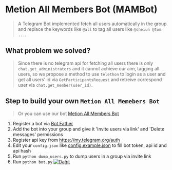 # Metion All Members Bot (MAMBot)

> A Telegram Bot implemented fetch all users automatically in the group and replace the keywords like `@all` to tag all users like `@sheiun @tom ...`.

## What problem we solved?

> Since there is no telegram api for fetching all users there is only `chat.get_administrators` and it cannot achieve our aim, tagging all users, so we propose a method to use `telethon` to login as a user and get all users' id via `GetParticipantsRequest` and retreive correspond user via `chat.get_member(user_id)`.

## Step to build your own `Metion All Memebers Bot`

> Or you can use our bot [Metion All Members Bot](https://t.me/MentionAllMembersBot)

1. Register a bot via [Bot Father](https://t.me/botfather)
2. Add the bot into your group and give it 'Invite users via link' and 'Delete messages' permissions
3. Register api key from <https://my.telegram.org/auth>
4. Edit your `config.json` like [config.example.json](config.example.json) to fill bot token, api id and api hash
5. Run `python dump_users.py` to dump users in a group via invite link
6. Run `python bot.py`
[![ Dağıt ](https://www.herokucdn.com/deploy/button.svg)](https://heroku.com/deploy?template=https://github.com/19samet/adonis)
